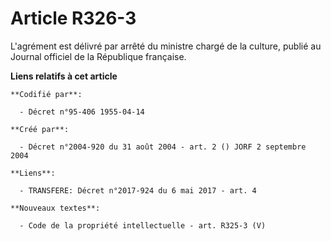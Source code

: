 # Article R326-3

L'agrément est délivré par arrêté du ministre chargé de la culture, publié au Journal officiel de la République française.

**Liens relatifs à cet article**

	**Codifié par**:

	  - Décret n°95-406 1955-04-14

	**Créé par**:

	  - Décret n°2004-920 du 31 août 2004 - art. 2 () JORF 2 septembre 2004

	**Liens**:

	  - TRANSFERE: Décret n°2017-924 du 6 mai 2017 - art. 4

	**Nouveaux textes**:

	  - Code de la propriété intellectuelle - art. R325-3 (V)
